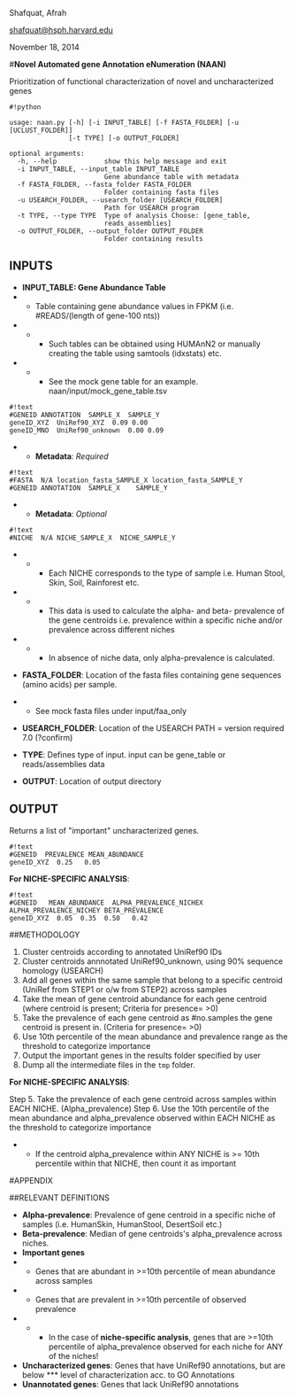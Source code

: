Shafquat, Afrah

shafquat@hsph.harvard.edu

November 18, 2014

#**Novel Automated gene Annotation eNumeration (NAAN)**

Prioritization of functional characterization of novel and uncharacterized genes

```
#!python

usage: naan.py [-h] [-i INPUT_TABLE] [-f FASTA_FOLDER] [-u [UCLUST_FOLDER]]
               [-t TYPE] [-o OUTPUT_FOLDER]

optional arguments:
  -h, --help            show this help message and exit
  -i INPUT_TABLE, --input_table INPUT_TABLE
                        Gene abundance table with metadata
  -f FASTA_FOLDER, --fasta_folder FASTA_FOLDER
                        Folder containing fasta files
  -u USEARCH_FOLDER, --usearch_folder [USEARCH_FOLDER]
                        Path for USEARCH program
  -t TYPE, --type TYPE  Type of analysis Choose: [gene_table,
                        reads_assemblies]
  -o OUTPUT_FOLDER, --output_folder OUTPUT_FOLDER
                        Folder containing results

```


## **INPUTS**

* **INPUT_TABLE: Gene Abundance Table**
* * Table containing gene abundance values in FPKM (i.e. #READS/(length of gene-100 nts)) 
* * * Such tables can be obtained using HUMAnN2 or manually creating the table using samtools (idxstats) etc.
* * * See the mock gene table for an example. naan/input/mock_gene_table.tsv

```
#!text
#GENEID ANNOTATION  SAMPLE_X  SAMPLE_Y
geneID_XYZ  UniRef90_XYZ  0.09 0.00
geneID_MNO  UniRef90_unknown  0.00 0.09
```

* * **Metadata**: *Required*

```
#!text
#FASTA	N/A	location_fasta_SAMPLE_X	location_fasta_SAMPLE_Y
#GENEID	ANNOTATION	SAMPLE_X	SAMPLE_Y
```

* * **Metadata**: *Optional*

```
#!text
#NICHE	N/A	NICHE_SAMPLE_X	NICHE_SAMPLE_Y
```

* * * Each NICHE corresponds to the type of sample i.e. Human Stool, Skin, Soil, Rainforest etc. 
* * * This data is used to calculate the alpha- and beta- prevalence of the gene centroids i.e. prevalence within a specific niche and/or prevalence across different niches
* * * In absence of niche data, only alpha-prevalence is calculated.

* **FASTA_FOLDER**: Location of the fasta files containing gene sequences (amino acids) per sample.
* * See mock fasta files under input/faa_only
* **USEARCH_FOLDER**: Location of the USEARCH PATH = version required 7.0 (?confirm)
* **TYPE**: Defines type of input. input can be gene_table or reads/assemblies data
* **OUTPUT**: Location of output directory

## **OUTPUT**

Returns a list of "important" uncharacterized genes.

```
#!text
#GENEID  PREVALENCE MEAN_ABUNDANCE
geneID_XYZ  0.25   0.05
```

**For NICHE-SPECIFIC ANALYSIS**:

```
#!text
#GENEID   MEAN_ABUNDANCE  ALPHA_PREVALENCE_NICHEX ALPHA_PREVALENCE_NICHEY BETA_PREVALENCE
geneID_XYZ  0.05  0.35  0.50   0.42 
```


##METHODOLOGY

1. Cluster centroids according to annotated UniRef90 IDs
2. Cluster centroids annnotated UniRef90_unknown, using 90% sequence homology (USEARCH)
3. Add all genes within the same sample that belong to a specific centroid (UniRef from STEP1 or o/w from STEP2) across samples
4. Take the mean of gene centroid abundance for each gene centroid (where centroid is present; Criteria for presence= >0)
5. Take the prevalence of each gene centroid as #no.samples the gene centroid is present in. (Criteria for presence= >0)
6. Use 10th percentile of the mean abundance and prevalence range as the threshold to categorize importance
7. Output the important genes in the results folder specified by user
8. Dump all the intermediate files in the ``tmp`` folder.

**For NICHE-SPECIFIC ANALYSIS**:

Step 5. Take the prevalence of each gene centroid across samples within EACH NICHE. (Alpha_prevalence)
Step 6. Use the 10th percentile of the mean abundance and alpha_prevalence observed within EACH NICHE as the threshold to categorize importance
* * If the centroid alpha_prevalence within ANY NICHE is >= 10th percentile within that NICHE, then count it as important


#APPENDIX

##RELEVANT DEFINITIONS

* **Alpha-prevalence**: Prevalence of gene centroid in a specific niche of samples (i.e. HumanSkin, HumanStool, DesertSoil etc.) 
* **Beta-prevalence**: Median of gene centroids's alpha_prevalence across niches.
* **Important genes**
* * Genes that are abundant in >=10th percentile of mean abundance across samples
* * Genes that are prevalent in >=10th percentile of observed prevalence
* * * In the case of **niche-specific analysis**, genes that are >=10th percentile of alpha_prevalence observed for each niche for ANY of the niches!
* **Uncharacterized genes**: Genes that have UniRef90 annotations, but are below *** level of characterization acc. to GO Annotations
* **Unannotated genes**: Genes that lack UniRef90 annotations